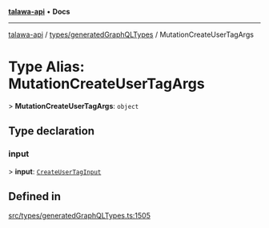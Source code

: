 [**talawa-api**](../../../README.md) • **Docs**

***

[talawa-api](../../../modules.md) / [types/generatedGraphQLTypes](../README.md) / MutationCreateUserTagArgs

# Type Alias: MutationCreateUserTagArgs

\> **MutationCreateUserTagArgs**: `object`

## Type declaration

### input

\> **input**: [`CreateUserTagInput`](CreateUserTagInput.md)

## Defined in

[src/types/generatedGraphQLTypes.ts:1505](https://github.com/PalisadoesFoundation/talawa-api/blob/d0c167bb942c4778fba221c2cdd27665fc7dbf61/src/types/generatedGraphQLTypes.ts#L1505)
